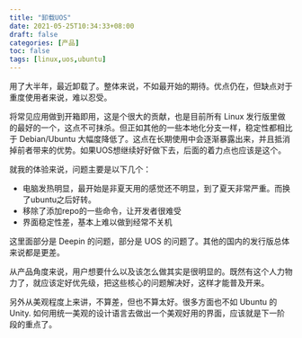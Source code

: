 ```yaml
---
title: "卸载UOS"
date: 2021-05-25T10:34:33+08:00
draft: false
categories: [产品]
toc: false
tags: [linux,uos,ubuntu]
---
```


用了大半年，最近卸载了。整体来说，不如最开始的期待。优点仍在，但缺点对于重度使用者来说，难以忍受。

将常见应用做到开箱即用，这是个很大的贡献，也是目前所有 Linux 发行版里做的最好的一个，这点不可抹杀。但正如其他的一些本地化分支一样，稳定性都相比于 Debian/Ubuntu 大幅度降低了。这点在长期使用中会逐渐暴露出来，并且抵消掉前者带来的优势。如果UOS想继续好好做下去，后面的着力点也应该是这个。

就我的体验来说，问题主要是以下几个：

* 电脑发热明显，最开始是非夏天用的感觉还不明显，到了夏天非常严重。而换了ubuntu之后好转。
* 移除了添加repo的一些命令，让开发者很难受
* 界面稳定性差，基本上难以做到经常不关机

这里面部分是 Deepin 的问题，部分是 UOS 的问题了。其他的国内的发行版总体来说都是更差。

从产品角度来说，用户想要什么以及该怎么做其实是很明显的。既然有这个人力物力了，就应该定好优先级，把这些核心的问题解决好，这样才能普及开来。

另外从美观程度上来讲，不算差，但也不算太好。很多方面也不如 Ubuntu 的 Unity. 如何用统一美观的设计语言去做出一个美观好用的界面，应该就是下一阶段的重点了。





